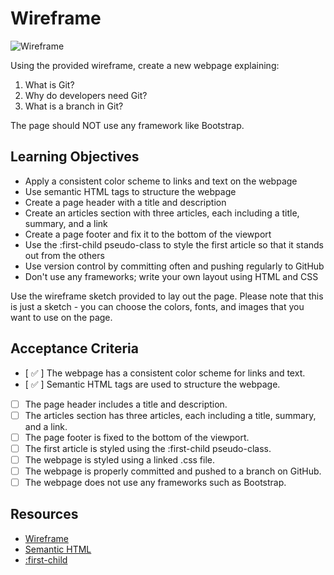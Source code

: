# Wireframe

![Wireframe](./wireframe.png)

Using the provided wireframe, create a new webpage explaining:

1. What is Git?
2. Why do developers need Git?
3. What is a branch in Git?

The page should NOT use any framework like Bootstrap.

## Learning Objectives

- Apply a consistent color scheme to links and text on the webpage
- Use semantic HTML tags to structure the webpage
- Create a page header with a title and description
- Create an articles section with three articles, each including a title, summary, and a link
- Create a page footer and fix it to the bottom of the viewport
- Use the :first-child pseudo-class to style the first article so that it stands out from the others
- Use version control by committing often and pushing regularly to GitHub
- Don't use any frameworks; write your own layout using HTML and CSS

Use the wireframe sketch provided to lay out the page. Please note that this is just a sketch - you can choose the colors, fonts, and images that you want to use on the page.

## Acceptance Criteria

- [ ✅ ] The webpage has a consistent color scheme for links and text.
- [ ✅ ] Semantic HTML tags are used to structure the webpage.
- [ ] The page header includes a title and description.
- [ ] The articles section has three articles, each including a title, summary, and a link.
- [ ] The page footer is fixed to the bottom of the viewport.
- [ ] The first article is styled using the :first-child pseudo-class.
- [ ] The webpage is styled using a linked .css file.
- [ ] The webpage is properly committed and pushed to a branch on GitHub.
- [ ] The webpage does not use any frameworks such as Bootstrap.

## Resources

- [Wireframe](https://www.productplan.com/glossary/wireframe/)
- [Semantic HTML](https://www.w3schools.com/html/html5_semantic_elements.asp)
- [:first-child](https://developer.mozilla.org/en-US/docs/Web/CSS/:first-child)

